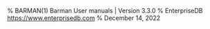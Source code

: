 % BARMAN(1) Barman User manuals | Version 3.3.0
% EnterpriseDB <https://www.enterprisedb.com>
% December 14, 2022
